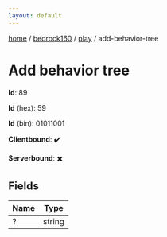 ```yaml
---
layout: default
---
```


[home](/)  /  [bedrock160](/protocol/bedrock160)  /  [play](/protocol/bedrock160/play)  /  add-behavior-tree

# Add behavior tree

**Id**: 89

**Id** (hex): 59

**Id** (bin): 01011001

**Clientbound**: ✔️

**Serverbound**: ✖️

## Fields

Name | Type
---|---
? | string

